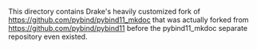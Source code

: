 This directory contains Drake's heavily customized fork of
 https://github.com/pybind/pybind11_mkdoc
that was actually forked from
 https://github.com/pybind/pybind11
before the pybind11_mkdoc separate repository even existed.

